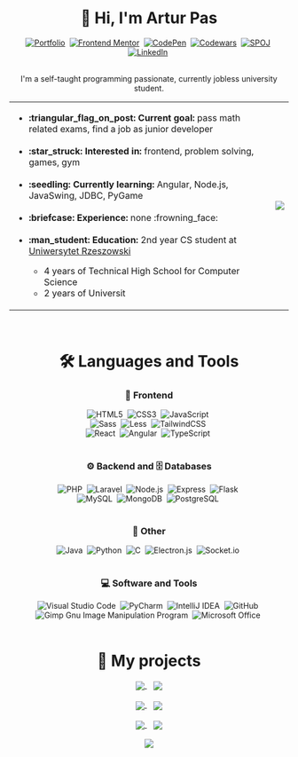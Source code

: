 <div align = "center">
<h1 align="center">🐒 Hi, I'm Artur Pas</h1>
   
   
[![Portfolio](https://img.shields.io/badge/My_website-202c59?style=for-the-badge&logo=About.me&logoColor=white)](https://pas-artur.000webhostapp.com)&nbsp;
[![Frontend Mentor](https://img.shields.io/badge/-Frontend%20Mentor-5F3DC4?style=for-the-badge&logo=FrontendMentor&logoColor=white)](https://www.frontendmentor.io/profile/Pasek108)&nbsp;
[![CodePen](https://img.shields.io/badge/CodePen-white?style=for-the-badge&logo=codepen&logoColor=black)](https://codepen.io/Pasek108)&nbsp;
[![Codewars](https://img.shields.io/badge/Codewars-B1361E?style=for-the-badge&logo=codewars&logoColor=grey)](https://www.codewars.com/users/Artur%20Pas)&nbsp;
[![SPOJ](https://img.shields.io/badge/Spoj-337AB7?style=for-the-badge&logo=C&logoColor=white)](https://pl.spoj.com/users/artur_pas/)&nbsp;
[![LinkedIn](https://img.shields.io/badge/LinkedIn-0077B5?style=for-the-badge&logo=linkedin&logoColor=white)](https://www.linkedin.com/in/artur-pas/)&nbsp;
<br><br>  

I'm a self-taught programming passionate, currently jobless university student.

<table>
<tr>
<td>
   <ul>
      <li><b>:triangular_flag_on_post: Current goal:</b> pass math related exams, find a job as junior developer</li><br>
      <li><b>:star_struck: Interested in:</b> frontend, problem solving, games, gym</li><br>
      <li><b>:seedling: Currently learning:</b> Angular, Node.js, JavaSwing, JDBC, PyGame</li><br>
      <li><b>:briefcase: Experience:</b> none :frowning_face:</li><br>
      <li><b>:man_student: Education:</b> 2nd year CS student at <a href="https://www.ur.edu.pl/kolegia/kolegium-nauk-przyrodniczych/student/kierunki/informatyka">Uniwersytet Rzeszowski</a></li>
      <ul>
         <li>4 years of Technical High School for Computer Science</li>
         <li>2 years of Universit</li>
      </ul>
   </ul>
</td>
<td align="right">
   <a href="https://github.com/Pasek108">
      <img align="center" src="https://pasek108-5b3r.vercel.app/api/top-langs/?username=Pasek108&show_icons=true&theme=radical&langs_count=10" />
   </a>
</td>
</tr>
</table>
<br> 
</div>

<!-- ------------------- Languages and tools ------------------- -->
<div align = "center">
<h1 align="center">🛠️ Languages and Tools</h1>

<h3>🦋 Frontend</h3>
   
![HTML5](https://img.shields.io/badge/-HTML5-E34F26?style=for-the-badge&logo=html5&logoColor=white)&nbsp;
![CSS3](https://img.shields.io/badge/-CSS3-1572B6?style=for-the-badge&logo=css3)&nbsp;
![JavaScript](https://img.shields.io/badge/javascript-%23323330.svg?style=for-the-badge&logo=javascript&logoColor=%23F7DF1E)&nbsp;
<br>
![Sass](https://img.shields.io/badge/-Sass-CC6699?style=for-the-badge&logo=sass&logoColor=white)&nbsp;
![Less](https://img.shields.io/badge/less-2B4C80?style=for-the-badge&logo=less&logoColor=white)&nbsp;
![TailwindCSS](https://img.shields.io/badge/-Tailwind_CSS-38B2AC?style=for-the-badge&logo=tailwind-css&logoColor=white)&nbsp;
<br>
![React](https://img.shields.io/badge/-React-%23404d59?style=for-the-badge&logo=react)&nbsp;
![Angular](https://img.shields.io/badge/angular-%23DD0031.svg?style=for-the-badge&logo=angular&logoColor=white)&nbsp;
![TypeScript](https://img.shields.io/badge/typescript-%23007ACC.svg?style=for-the-badge&logo=typescript&logoColor=white)&nbsp;
<br><br>

<h3>⚙️ Backend and 🗄️ Databases</h3>
   
![PHP](https://img.shields.io/badge/php-%23777BB4.svg?style=for-the-badge&logo=php&logoColor=white)&nbsp;
![Laravel](https://img.shields.io/badge/laravel-%23FF2D20.svg?style=for-the-badge&logo=laravel&logoColor=white)&nbsp;
![Node.js](https://img.shields.io/badge/node.js-339933.svg?style=for-the-badge&logo=nodedotjs&logoColor=white)&nbsp;
![Express](https://img.shields.io/badge/express-000000.svg?style=for-the-badge&logo=express&logoColor=white)&nbsp;
![Flask](https://img.shields.io/badge/flask-%23000.svg?style=for-the-badge&logo=flask&logoColor=white)&nbsp;
<br>
![MySQL](https://img.shields.io/badge/-MySQL-00000F?style=for-the-badge&logo=mysql)&nbsp;
![MongoDB](https://img.shields.io/badge/-MongoDB-47A248?style=for-the-badge&logo=mongodb&logoColor=white)&nbsp;
![PostgreSQL](https://img.shields.io/badge/postgres-%23316192.svg?style=for-the-badge&logo=postgresql&logoColor=white)&nbsp;
<br><br>
   
<h3>📑 Other</h3>
   
![Java](https://img.shields.io/badge/java-%23ED8B00.svg?style=for-the-badge&logo=openjdk&logoColor=white)&nbsp;
![Python](https://img.shields.io/badge/python-3670A0?style=for-the-badge&logo=python&logoColor=ffdd54)&nbsp;
![C](https://img.shields.io/badge/c-%2300599C.svg?style=for-the-badge&logo=c&logoColor=white)&nbsp;
![Electron.js](https://img.shields.io/badge/Electron-191970?style=for-the-badge&logo=Electron&logoColor=white)&nbsp;
![Socket.io](https://img.shields.io/badge/Socket.io-black?style=for-the-badge&logo=socket.io&badgeColor=010101)&nbsp;
<br><br>

<h3>💻 Software and Tools</h3>
   
![Visual Studio Code](https://img.shields.io/badge/-VSCODE-007ACC?style=for-the-badge&&logo=visual-studio-code&logoColor=white)&nbsp;
![PyCharm](https://img.shields.io/badge/pycharm-143?style=for-the-badge&logo=pycharm&logoColor=black&color=black&labelColor=green)&nbsp;
![IntelliJ IDEA](https://img.shields.io/badge/IntelliJIDEA-000000.svg?style=for-the-badge&logo=intellij-idea&logoColor=white)&nbsp;
![GitHub](https://img.shields.io/badge/-GitHub-181717?style=for-the-badge&logo=github)&nbsp;
![Gimp Gnu Image Manipulation Program](https://img.shields.io/badge/Gimp-657D8B?style=for-the-badge&logo=gimp&logoColor=FFFFFF)&nbsp;
![Microsoft Office](https://img.shields.io/badge/-MS%20Office-D83B01?style=for-the-badge&logo=microsoft-office&logoColor=white)&nbsp;
<br><br>
</div>

<!-- ------------------- My projects ------------------- -->
<div align="center">
<h1 align="center">📂 My projects</h1>
   
<div align="center"> 
   <a href="https://github.com/Pasek108/TicTacToe">
      <img align="center" src="https://pasek108-5b3r.vercel.app/api/pin/?username=Pasek108&repo=TicTacToe&theme=github_dark" />
   </a>
   &nbsp;&nbsp;
   <a href="https://github.com/Pasek108/BeFunge93Interpreter">
      <img align="center" src="https://pasek108-5b3r.vercel.app/api/pin/?username=Pasek108&repo=BeFunge93Interpreter&theme=github_dark" />
   </a>
</div><br>
   
<div align="center"> 
   <a href="https://github.com/Pasek108/GoblinSlayer">
      <img align="center" src="https://pasek108-5b3r.vercel.app/api/pin/?username=Pasek108&repo=GoblinSlayer&theme=github_dark" />
   </a>
   &nbsp;&nbsp;   
   <a href="https://github.com/Pasek108/Weather">
      <img align="center" src="https://pasek108-5b3r.vercel.app/api/pin/?username=Pasek108&repo=Weather&theme=github_dark" />
   </a>
</div><br>
   
<div align="center"> 
   <a href="https://github.com/Pasek108/ConnectGame">
      <img align="center" src="https://pasek108-5b3r.vercel.app/api/pin/?username=Pasek108&repo=ConnectGame&theme=github_dark" />
   </a>
   &nbsp;&nbsp;
   <a href="https://github.com/Pasek108/DeerKiller">
      <img align="center" src="https://pasek108-5b3r.vercel.app/api/pin/?username=Pasek108&repo=DeerKiller&theme=github_dark" />
   </a>
</div><br>
   
<div align="center">  
   <a href="https://github.com/Pasek108/TimeApp">
      <img align="center" src="https://pasek108-5b3r.vercel.app/api/pin/?username=Pasek108&repo=TimeApp&theme=github_dark" />
   </a>
</div>
   
</div>



